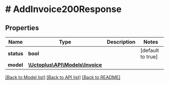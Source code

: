 # # AddInvoice200Response

## Properties

Name | Type | Description | Notes
------------ | ------------- | ------------- | -------------
**status** | **bool** |  | [default to true]
**model** | [**\Uctoplus\API\Models\Invoice**](Invoice.md) |  |

[[Back to Model list]](../../README.md#models) [[Back to API list]](../../README.md#endpoints) [[Back to README]](../../README.md)
